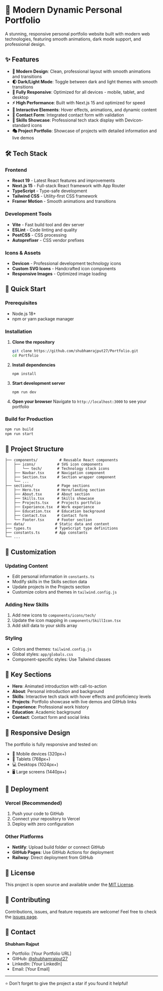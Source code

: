 # 🚀 Modern Dynamic Personal Portfolio

A stunning, responsive personal portfolio website built with modern web technologies, featuring smooth animations, dark mode support, and professional design.

## ✨ Features

- **🎨 Modern Design**: Clean, professional layout with smooth animations and transitions
- **🌓 Dark/Light Mode**: Toggle between dark and light themes with smooth transitions
- **📱 Fully Responsive**: Optimized for all devices - mobile, tablet, and desktop
- **⚡ High Performance**: Built with Next.js 15 and optimized for speed
- **🎯 Interactive Elements**: Hover effects, animations, and dynamic content
- **📧 Contact Form**: Integrated contact form with validation
- **💼 Skills Showcase**: Professional tech stack display with Devicon-standard icons
- **🎭 Project Portfolio**: Showcase of projects with detailed information and live demos

## 🛠️ Tech Stack

### Frontend
- **React 19** - Latest React features and improvements
- **Next.js 15** - Full-stack React framework with App Router
- **TypeScript** - Type-safe development
- **Tailwind CSS** - Utility-first CSS framework
- **Framer Motion** - Smooth animations and transitions

### Development Tools
- **Vite** - Fast build tool and dev server
- **ESLint** - Code linting and quality
- **PostCSS** - CSS processing
- **Autoprefixer** - CSS vendor prefixes

### Icons & Assets
- **Devicon** - Professional development technology icons
- **Custom SVG Icons** - Handcrafted icon components
- **Responsive Images** - Optimized image loading

## 🚀 Quick Start

### Prerequisites
- Node.js 18+ 
- npm or yarn package manager

### Installation

1. **Clone the repository**
   ```bash
   git clone https://github.com/shubhamrajput27/Portfolio.git
   cd Portfolio
   ```

2. **Install dependencies**
   ```bash
   npm install
   ```

3. **Start development server**
   ```bash
   npm run dev
   ```

4. **Open your browser**
   Navigate to `http://localhost:3000` to see your portfolio

### Build for Production

```bash
npm run build
npm run start
```

## 📂 Project Structure

```
├── components/          # Reusable React components
│   ├── icons/          # SVG icon components
│   │   └── tech/       # Technology stack icons
│   ├── Navbar.tsx      # Navigation component
│   ├── Section.tsx     # Section wrapper component
│   └── ...
├── sections/           # Page sections
│   ├── Hero.tsx        # Hero/landing section
│   ├── About.tsx       # About section
│   ├── Skills.tsx      # Skills showcase
│   ├── Projects.tsx    # Projects portfolio
│   ├── Experience.tsx  # Work experience
│   ├── Education.tsx   # Education background
│   ├── Contact.tsx     # Contact form
│   └── Footer.tsx      # Footer section
├── data/              # Static data and content
├── types.ts           # TypeScript type definitions
├── constants.ts       # App constants
└── ...
```

## 🎨 Customization

### Updating Content
- Edit personal information in `constants.ts`
- Modify skills in the Skills section data
- Update projects in the Projects section
- Customize colors and themes in `tailwind.config.js`

### Adding New Skills
1. Add new icons to `components/icons/tech/`
2. Update the icon mapping in `components/SkillIcon.tsx`
3. Add skill data to your skills array

### Styling
- Colors and themes: `tailwind.config.js`
- Global styles: `app/globals.css`
- Component-specific styles: Use Tailwind classes

## 🌟 Key Sections

- **Hero**: Animated introduction with call-to-action
- **About**: Personal introduction and background
- **Skills**: Interactive tech stack with hover effects and proficiency levels
- **Projects**: Portfolio showcase with live demos and GitHub links
- **Experience**: Professional work history
- **Education**: Academic background
- **Contact**: Contact form and social links

## 📱 Responsive Design

The portfolio is fully responsive and tested on:
- 📱 Mobile devices (320px+)
- 📱 Tablets (768px+)
- 💻 Desktops (1024px+)
- 🖥️ Large screens (1440px+)

## 🚀 Deployment

### Vercel (Recommended)
1. Push your code to GitHub
2. Connect your repository to Vercel
3. Deploy with zero configuration

### Other Platforms
- **Netlify**: Upload build folder or connect GitHub
- **GitHub Pages**: Use GitHub Actions for deployment
- **Railway**: Direct deployment from GitHub

## 📄 License

This project is open source and available under the [MIT License](LICENSE).

## 🤝 Contributing

Contributions, issues, and feature requests are welcome! Feel free to check the [issues page](https://github.com/shubhamrajput27/Portfolio/issues).

## 📧 Contact

**Shubham Rajput**
- Portfolio: [Your Portfolio URL]
- GitHub: [@shubhamrajput27](https://github.com/shubhamrajput27)
- LinkedIn: [Your LinkedIn]
- Email: [Your Email]

---

⭐ Don't forget to give the project a star if you found it helpful!
